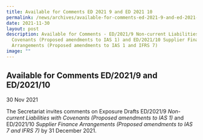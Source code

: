 ```yaml
---
title: Available for Comments ED 2021 9 and ED 2021 10
permalink: /news/archives/available-for-comments-ed-2021-9-and-ed-2021-10/
date: 2021-11-30
layout: post
description: Available for Comments - ED/2021/9 Non-current Liabilities with
  Covenants (Proposed amendments to IAS 1) and ED/2021/10 Supplier Finance
  Arrangements (Proposed amendments to IAS 1 and IFRS 7)
image: ""
---
```

Available for Comments ED/2021/9 and ED/2021/10 
-----------------------------------------------------------------------------------------------------------------------------------------------------------------------------------------------

30 Nov 2021

The Secretariat invites comments on Exposure Drafts ED/2021/9 _Non-current Liabilities with Covenants (Proposed amendments to IAS 1)_ and ED/2021/10 _Supplier Finance Arrangements (Proposed amendments to IAS 7 and IFRS 7)_ by 31 December 2021.